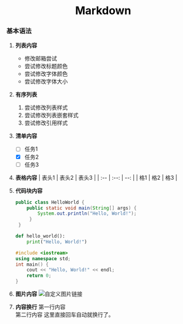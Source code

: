 # <font color="black"><center>Markdown</center></font>

### 基本语法
1. **列表内容**
    - 修改邮箱尝试
    - 尝试修改标题颜色
    - 尝试修改字体颜色
    - 尝试修改字体大小
 2. **有序列表**
    1. 尝试修改列表样式
    2. 尝试修改列表嵌套样式
    3. 尝试修改引用样式
 3. **清单内容**
      - [ ]  任务1
      - [x]  任务2
      - [ ]  任务3
4. **表格内容**
    | 表头1 | 表头2 | 表头3 |
    | :-- | :--: | --: |
    | 格1 | 格2 | 格3 |
5. **代码块内容**
   ```java
   public class HelloWorld {
       public static void main(String[] args) {
           System.out.println("Hello, World!");
        }
    }
    ```

    ```python
    def hello_world():
        print("Hello, World!")
    ```

    ```cpp
    #include <iostream>
    using namespace std;
    int main() {
        cout << "Hello, World!" << endl;
        return 0;
    }
    ```
6. **图片内容**
   ![自定义图片链接](./images/HshaMap常量值.png)
7. **内容换行** 
    第一行内容  
    第二行内容
    这里直接回车自动就换行了。

